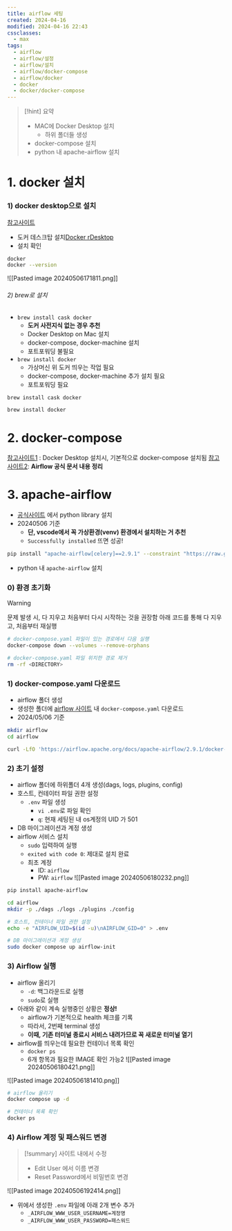 ```yaml
---
title: airflow 세팅
created: 2024-04-16
modified: 2024-04-16 22:43
cssclasses:
  - max
tags:
  - airflow
  - airflow/설정
  - airflow/설치
  - airflow/docker-compose
  - airflow/docker
  - docker
  - docker/docker-compose
---
```

> [!hint] 요약
> - MAC에 Docker Desktop 설치
> 	- 하위 폴더들 생성
> - docker-compose 설치
> - python 내 apache-airflow 설치
# 1. docker 설치
### 1) docker desktop으로 설치
[참고사이트](https://velog.io/@eunhye_/Docker-Mac-OS%EC%97%90-Docker-%EC%84%A4%EC%B9%98)
- 도커 데스크탑 설치[Docker  rDesktop](https://docs.docker.com/desktop/install/mac-install/) 
- 설치 확인
```bash
docker
docker --version
```
![[Pasted image 20240506171811.png]]

###### 2) brew로 설치
- `brew install cask docker`
	- **도커 사전지식 없는 경우 추천**
	- Docker Desktop on Mac 설치
	- docker-compose, docker-machine 설치
	- 포트포워딩 불필요
- `brew install docker`
	- 가상머신 위 도커 띄우는 작업 필요
	- docker-compose, docker-machine 추가 설치 필요
	- 포트포워딩 필요
```bash
brew install cask docker

brew install docker
```

# 2. docker-compose
[참고사이트1](https://devinventory.tistory.com/19) : Docker Desktop 설치시, 기본적으로 docker-compose 설치됨
[참고사이트2](https://wooiljeong.github.io/server/docker-airflow/): **Airflow 공식 문서 내용 정리**
# 3. apache-airflow
- [공식사이트](https://airflow.apache.org/docs/apache-airflow/stable/installation/installing-from-pypi.html) 에서 python library  설치
- 20240506 기준
	- **단, vscode에서 꼭 가상환경(venv) 환경에서 설치하는 거 추천**
	- `Successfully installed` 뜨면 성공!
```bash file:python_airflow
pip install "apache-airflow[celery]==2.9.1" --constraint "https://raw.githubusercontent.com/apache/airflow/constraints-2.9.1/constraints-3.8.txt"
```

- python 내 `apache-airflow` 설치
### 0) 환경 초기화
> [!warning] 
> 문제 발생 시, 다 지우고 처음부터 다시 시작하는 것을 권장함
> 아래 코드를 통해 다 지우고, 처음부터 재실행


```bash file:환경초기화
# docker-compose.yaml 파일이 있는 경로에서 다음 실행
docker-compose down --volumes --remove-orphans

# docker-compose.yaml 파일 위치한 경로 제거
rm -rf <DIRECTORY>
```
### 1) docker-compose.yaml 다운로드
- airflow 폴더 생성
- 생성한 폴더에 [airflow 사이트](https://airflow.apache.org/docs/apache-airflow/stable/howto/docker-compose/index.html) 내 `docker-compose.yaml` 다운로드
- 2024/05/06 기준
```bash file:docker-compose.yaml
mkdir airflow
cd airflow

curl -LfO 'https://airflow.apache.org/docs/apache-airflow/2.9.1/docker-compose.yaml'
```

### 2) 초기 설정
- airflow 폴더에 하위폴더 4개 생성(dags, logs, plugins, config)
- 호스트, 컨테이터 파일 권한 설정
	- `.env` 파일 생성
		- `vi .env`로 파일 확인
		- `q`: 현재 세팅된 내 os계정의 UID 가 501
- DB 마이그레이션과 계정 생성
- airflow 서비스 설치
	- `sudo` 입력하여 실행
	- `exited with code 0`: 제대로 설치 완료
	- 최초 계정
		- ID: `airflow`
		- PW: `airflow`
![[Pasted image 20240506180232.png]]
```bash file:airflow설치
pip install apache-airflow

cd airflow
mkdir -p ./dags ./logs ./plugins ./config

# 호스트, 컨테이너 파일 권한 설정
echo -e "AIRFLOW_UID=$(id -u)\nAIRFLOW_GID=0" > .env

# DB 마이그레이션과 계정 생성
sudo docker compose up airflow-init
```
### 3) Airflow 실행
- airflow 올리기
	- `-d`: 백그라운드로 실행
	- `sudo`로 실행
- 아래와 같이 계속 실행중인 상황은 **정상!**
	- airflow가 기본적으로 health 체크를 기록
	- 따라서, 2번째 terminal 생성
	- **이때, 기존 터미널 종료시 서비스 내려가므로 꼭 새로운 터미널 열기**
- airflow를 띄우는데 필요한 컨테이너 목록 확인
	- `docker ps`
	- 6개 항목과 필요한 IMAGE 확인 가능2
![[Pasted image 20240506180421.png]]

![[Pasted image 20240506181410.png]]

```bash file:airflow실행
# airflow 올리기
docker compose up -d

# 컨테이너 목록 확인
docker ps
```

### 4) Airflow 계정 및 패스워드 변경
> [!summary] 사이트 내에서 수정
> - Edit User 에서 이름 변경
> - Reset Password에서 비밀번호 변경

![[Pasted image 20240506192414.png]]

- 위에서 생성한 `.env` 파일에 아래 2개 변수 추가
	- `_AIRFLOW_WWW_USER_USERNAME=계정명`
	- `_AIRFLOW_WWW_USER_PASSWORD=패스워드`